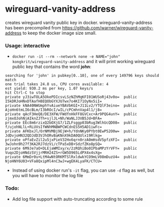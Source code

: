 # wireguard-vanity-address
creates wireguard vanity public key in docker. wireguard-vanity-address has been precompiled from https://github.com/warner/wireguard-vanity-address to keep the docker image size small.

### Usage: interactive

- `docker run -it --rm --network none -e NAME="john" kongkrit/wireguard-vanity-address` and it will print working wireguard public key that contains the word **john**:

```
searching for 'john' in pubkey[0..10], one of every 149796 keys should match
one trial takes 24.8 us, CPU cores available: 4
est yield: 930.2 ms per key, 1.07 keys/s
hit Ctrl-C to stop
private yJ3iwTOLA5OkePDIcsvLSzNZhMqKFI01WUSoRj43v0o=  public I5kDRJoHNxDTAafH8EQObGYXJU7wx7o4KI71OyNx5iI=
private kNA40NWUmphYvAiueYBAVbKGI+J11Lv2/YTQlF3eino=  public AjoHn6tmLI6cBLm/I3bROcI/wIL/cPCmhnVap4l1/j8=
private qAcF3HeQ8/DE3XFW/FWdfnHkFF8GVCxc+Ar9PQG4unY=  public zjmxOJohNjAIknZJTh+sjlJL+Nh/WaNLJ3VB5Jd+BFA=
private EEc8m6rzixQ2bOXjG7/1ZLFsggp03bRug3WlhUcQD08=  public f/ujohNLlL+RLUVsIfWNhMNBWPCWCdnES5H5AD1iwFc=
private AFKbxJl/OrNMVMBj9EjW+h/YdnNKy0PYbt0EwP52O0w=  public JdDvjoHN32QDJdD3VJhORvBaKNnX9kDA0QUlx19Rlkg=
private oPfaEvZil2u5jxPieV32Hx6qrn0rzA0mHsdV5pfzXFI=  public 3wJohn9h27f3KA2RJ7dzVi/cTPa5xDB+SdzfZKo8pSQ=
private 6M9Je7aO+DLEjaWMIxy/x/2zRQhiBo0IPbaMPzYrVFY=  public Vuqo2DjoHNdzSVjjrMRH24ZS+rGW5O965LdPX4x4sXg=
private 6MmDr0u+LtM4wNtORKMTSlRxldwkYCO9mLV08mDuzU4=  public NjoHNY6U03+VFa8QxipMl4nC3wJ+wgEK4LyaFK/CTCU=
```

- Instead of using docker run's `-it` flag, you can use `-d` flag as well, but you will have to monitor the log file

### Todo:

- Add log file support with auto-truncating according to some rule
